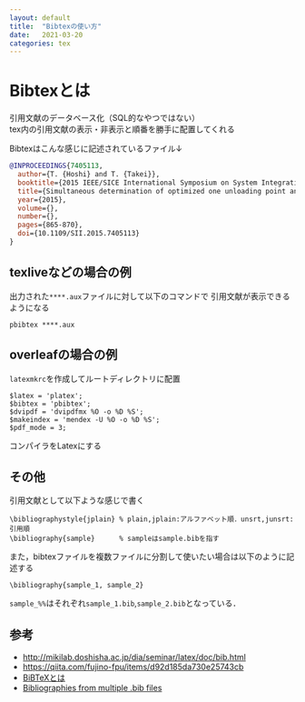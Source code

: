 ```yaml
---
layout: default
title:  "Bibtexの使い方"
date:   2021-03-20
categories: tex
---
```


# Bibtexとは

引用文献のデータベース化（SQL的なやつではない）  
tex内の引用文献の表示・非表示と順番を勝手に配置してくれる

Bibtexはこんな感じに記述されているファイル↓
```bibtex
@INPROCEEDINGS{7405113,
  author={T. {Hoshi} and T. {Takei}},
  booktitle={2015 IEEE/SICE International Symposium on System Integration (SII)}, 
  title={Simultaneous determination of optimized one unloading point and plural scooping points for wheel loader}, 
  year={2015},
  volume={},
  number={},
  pages={865-870},
  doi={10.1109/SII.2015.7405113}
}
```

## texliveなどの場合の例

出力された`****.aux`ファイルに対して以下のコマンドで
引用文献が表示できるようになる

```
pbibtex ****.aux
```

## overleafの場合の例

`latexmkrc`を作成してルートディレクトリに配置

```latexmkrc
$latex = 'platex';
$bibtex = 'pbibtex';
$dvipdf = 'dvipdfmx %O -o %D %S';
$makeindex = 'mendex -U %O -o %D %S';
$pdf_mode = 3; 
```

コンパイラをLatexにする

## その他

引用文献として以下ような感じで書く

```
\bibliographystyle{jplain} % plain,jplain:アルファベット順．unsrt,junsrt:引用順
\bibliography{sample}      % sampleはsample.bibを指す
```

また，bibtexファイルを複数ファイルに分割して使いたい場合は以下のように記述する

```
\bibliography{sample_1, sample_2}
```

`sample_%%`はそれぞれ`sample_1.bib`,`sample_2.bib`となっている．


## 参考

- http://mikilab.doshisha.ac.jp/dia/seminar/latex/doc/bib.html  
- https://qiita.com/fujino-fpu/items/d92d185da730e25743cb  
- [BiBTeXとは](https://qiita.com/SUZUKI_Masaya/items/14f9727845e020f8e7e9)
- [Bibliographies from multiple .bib files](https://tex.stackexchange.com/questions/84099/bibliographies-from-multiple-bib-files)
